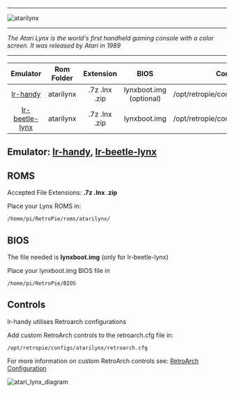 ***
![atarilynx](https://cloud.githubusercontent.com/assets/10035308/12190664/6ef7c284-b588-11e5-9dc2-875676e9ea78.png)
***
_The Atari Lynx is the world's first handheld gaming console with a color screen. It was released by Atari in 1989_
***

| Emulator | Rom Folder | Extension | BIOS |  Controller Config |
| :---: | :---: | :---: | :---: | :---: |
| [lr-handy](https://github.com/libretro/libretro-handy) | atarilynx  | .7z .lnx .zip | lynxboot.img (optional)| /opt/retropie/configs/atarilynx/retroarch.cfg |
| [lr-beetle-lynx](https://github.com/libretro/beetle-lynx-libretro) | atarilynx  | .7z .lnx .zip | lynxboot.img | /opt/retropie/configs/atarilynx/retroarch.cfg |

## Emulator: [lr-handy](https://github.com/libretro/libretro-handy), [lr-beetle-lynx](https://github.com/libretro/beetle-lynx-libretro)

## ROMS
Accepted File Extensions: **.7z .lnx .zip**

Place your Lynx ROMS in:
```shell
/home/pi/RetroPie/roms/atarilynx/
```
## BIOS

The file needed is **lynxboot.img** (only for lr-beetle-lynx)

Place your lynxboot.img BIOS file in
```
/home/pi/RetroPie/BIOS
```
## Controls

lr-handy utilises Retroarch configurations

Add custom RetroArch controls to the retroarch.cfg file in:
```shell
/opt/retropie/configs/atarilynx/retroarch.cfg
```
For more information on custom RetroArch controls see: [RetroArch Configuration](RetroArch-Configuration)

![atari_lynx_diagram](https://cloud.githubusercontent.com/assets/10035308/16599640/7f435408-42c0-11e6-8034-d04fec9310ce.png)